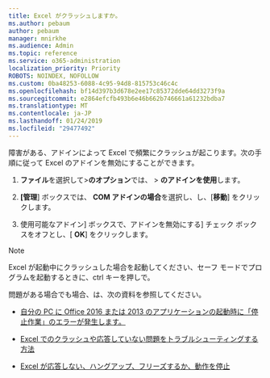 ```yaml
---
title: Excel がクラッシュしますか。
ms.author: pebaum
author: pebaum
manager: mnirkhe
ms.audience: Admin
ms.topic: reference
ms.service: o365-administration
localization_priority: Priority
ROBOTS: NOINDEX, NOFOLLOW
ms.custom: 0ba48253-6088-4c95-94d8-815753c46c4c
ms.openlocfilehash: bf14d397b3d678e2ee17c85372dde64dd3273f9a
ms.sourcegitcommit: e2864efcfb493b6e46b662b746661a61232bdba7
ms.translationtype: MT
ms.contentlocale: ja-JP
ms.lasthandoff: 01/24/2019
ms.locfileid: "29477492"
---
```

障害がある、アドインによって Excel で頻繁にクラッシュが起こります。次の手順に従って Excel のアドインを無効にすることができます。
  
1. **ファイル**を選択して\>**のオプション**では、 \> **のアドインを使用**します。
    
2. **[管理**] ボックスでは、 **COM アドインの場合**を選択し、し、[**移動**] をクリックします。
    
3. 使用可能なアドイン] ボックスで、アドインを無効にする] チェック ボックスをオフとし、[ **OK**] をクリックします。
    
> [!NOTE]
> Excel が起動中にクラッシュした場合を起動してください、セーフ モードでプログラムを起動するときに、ctrl キーを押しで。 
  
問題がある場合でも場合、は、次の資料を参照してください。
  
- [自分の PC に Office 2016 または 2013 のアプリケーションの起動時に「停止作業」のエラーが発生します。](https://support.office.com/article/52bd7985-4e99-4a35-84c8-2d9b8301a2fa.aspx)
    
- [Excel でのクラッシュや応答していない問題をトラブルシューティングする方法](https://support.microsoft.com/en-us/help/2758592/how-to-troubleshoot-crashing-and-not-responding-issues-with-excel)
    
- [Excel が応答しない、ハングアップ、フリーズするか、動作を停止](https://support.office.com/article/37e7d3c9-9e84-40bf-a805-4ca6853a1ff4.aspx)
    
